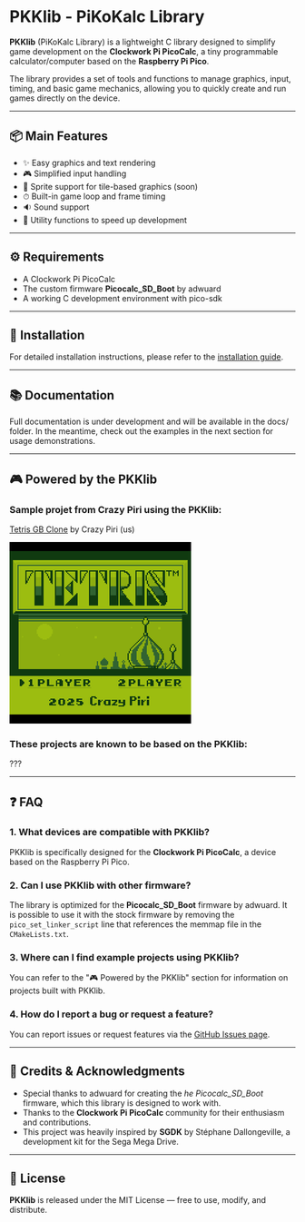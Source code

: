 # PKKlib - PiKoKalc Library

**PKKlib** (PiKoKalc Library) is a lightweight C library designed to simplify game development on the **Clockwork Pi PicoCalc**, a tiny programmable calculator/computer based on the **Raspberry Pi Pico**.

The library provides a set of tools and functions to manage graphics, input, timing, and basic game mechanics, allowing you to quickly create and run games directly on the device.

---

## 📦 Main Features

- ✨ Easy graphics and text rendering
- 🎮 Simplified input handling
- 🎨 Sprite support for tile-based graphics (soon)
- ⏱ Built-in game loop and frame timing
- 🔉 Sound support
- 📁 Utility functions to speed up development

---

## ⚙️ Requirements

- A Clockwork Pi PicoCalc
- The custom firmware **Picocalc_SD_Boot** by adwuard
- A working C development environment with pico-sdk

---

## 🚀 Installation

For detailed installation instructions, please refer to the [installation guide](install.md).

---

## 📚 Documentation

Full documentation is under development and will be available in the docs/ folder. In the meantime, check out the examples in the next section for usage demonstrations.

---

## 🎮 Powered by the PKKlib

### Sample projet from Crazy Piri using the PKKlib:

[Tetris GB Clone](https://github.com/redbug26/picocalc-tetris) by Crazy Piri (us)

![Screenshot](https://raw.githubusercontent.com/redbug26/picocalc-tetris/main/res/gfx/main.gif)

### These projects are known to be based on the PKKlib:

???


---

## ❓ FAQ

### 1. What devices are compatible with PKKlib?
PKKlib is specifically designed for the **Clockwork Pi PicoCalc**, a device based on the Raspberry Pi Pico.

### 2. Can I use PKKlib with other firmware?
The library is optimized for the **Picocalc_SD_Boot** firmware by adwuard. It is possible to use it with the stock firmware by removing the ``pico_set_linker_script`` line that references the memmap file in the ``CMakeLists.txt``.

### 3. Where can I find example projects using PKKlib?
You can refer to the "🎮 Powered by the PKKlib" section for information on projects built with PKKlib.

### 4. How do I report a bug or request a feature?
You can report issues or request features via the [GitHub Issues page](https://github.com/redbug26/pkklib/issues).

---

## 🙏 Credits & Acknowledgments
- Special thanks to adwuard for creating the *he *Picocalc_SD_Boot** firmware, which this library is designed to work with.
- Thanks to the **Clockwork Pi PicoCalc** community for their enthusiasm and contributions.
- This project was heavily inspired by **SGDK** by Stéphane Dallongeville, a development kit for the Sega Mega Drive.

---

## 🧪 License

**PKKlib** is released under the MIT License — free to use, modify, and distribute.
